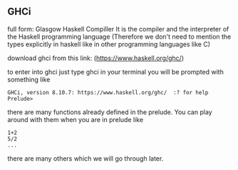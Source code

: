 ## GHCi 

full form: Glasgow Haskell Compiller
It is the compiler and the interpreter of the Haskell programming language (Therefore we don't need to mention the types explicitly in haskell like in other programming languages like C)

download ghci from this link: (https://www.haskell.org/ghc/) 

to enter into ghci just type ghci in your terminal you will be prompted with something like 
```
GHCi, version 8.10.7: https://www.haskell.org/ghc/  :? for help
Prelude> 

```
there are many functions already defined in the prelude. You can play around with them when you are in prelude like 

```
1+2
5/2
...
```
there are many others which we will go through later.
